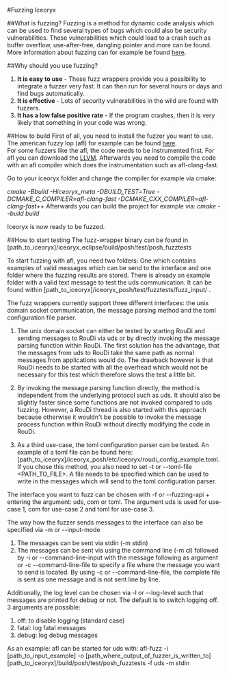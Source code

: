 #Fuzzing Iceoryx

##What is fuzzing?
Fuzzing is a method for dynamic code analysis which can be used to find several types of bugs which could also be security vulnerabilities. These vulnerabilities which could lead to a crash such as buffer overflow, use-after-free, dangling pointer and more can be found. 
More information about fuzzing can for example be found [here](https://owasp.org/www-community/Fuzzing "OWASP Fuzzing"). 

##Why should you use fuzzing?
1. **It is easy to use** - These fuzz wrappers provide you a possibility to integrate a fuzzer very fast. It can then run for several hours or days and find bugs automatically. 
2. **It is effective** - Lots of security vulnerabilities in the wild are found with fuzzers. 
3. **It has a low false positive rate** - If the program crashes, then it is very likely that something in your code was wrong. 


##How to build
First of all, you need to install the fuzzer you want to use. The american fuzzy lop (afl) for example can be found [here](https://github.com/google/AFL "Github AFL").  
For some fuzzers like the afl, the code needs to be instrumented first. For afl you can download the [LLVM](https://llvm.org/releases/download.html "LLVM"). Afterwards you need to compile the code with an afl compiler which does the instrumentation such as afl-clang-fast.  

Go to your iceoryx folder and change the compiler for example via cmake: 

_cmake -Bbuild -Hiceoryx\_meta -DBUILD\_TEST=True -DCMAKE\_C\_COMPILER=afl-clang-fast -DCMAKE\_CXX\_COMPILER=afl-clang-fast++_
Afterwards you can build the project for example via:
_cmake --build build_

Iceoryx is now ready to be fuzzed. 

##How to start testing 
The fuzz-wrapper binary can be found in \[path\_to\_iceoryx\]/iceoryx\_eclipse/build/posh/test/posh\_fuzztests

To start fuzzing with afl, you need two folders: One which contains examples of valid messages which can be send to the interface and one folder where the fuzzing results are stored. There is already an example folder with a valid text message to test the uds communication. It can be found within \[path\_to\_iceoryx\]/iceoryx\_posh/test/fuzztests/fuzz\_input/ .

The fuzz wrappers currently support three different interfaces: the unix domain socket communication, the message parsing method and the toml configuration file parser.  
1. The unix domain socket can either be tested by starting RouDi and sending messages to RouDi via uds or by directly invoking the message parsing function within RouDi. The first solution has the advantage, that the messages from uds to RouDi take the same path as normal messages from applications would do. The drawback however is that RouDi needs to be started with all the overhead which would not be necessary for this test which therefore slows the test a little bit.

2. By invoking the message parsing function directly, the method is independent from the underlying protocol such as uds. It should also be slightly faster since some functions are not invoked compared to uds fuzzing. However, a RouDi thread is also started with this approach because otherwise it wouldn't be possible to invoke the message process function within RouDi without directly modifying the code in RouDi. 

3. As a third use-case, the toml configuration parser can be tested. An example of a toml file can be found here: \[path\_to\_iceoryx\]/iceoryx\_posh/etc/iceoryx/roudi\_config\_example.toml. If you chose this method, you also need to set -t or --toml-file <PATH\_TO\_FILE>. A file needs to be specified which can be used to write in the messages which will send to the toml configuration parser. 

The interface you want to fuzz can be chosen with -f or --fuzzing-api + entering the argument: uds, com or toml. The argument uds is used for use-case 1, com for use-case 2 and toml for use-case 3. 

The way how the fuzzer sends messages to the interface can also be specified via -m or --input-mode
1. The messages can be sent via stdin (-m stdin)
2. The messages can be sent via using the command line (-m cl) followed by -i or --command-line-input with the message following as argument or -c --command-line-file to specify a file where the message you want to send is located. By using -c or --command-line-file, the complete file is sent as one message and is not sent line by line. 

Additionally, the log level can be chosen via -l or --log-level such that messages are printed for debug or not. The default is to switch logging off. 3 arguments are possible:
1. off: to disable logging (standard case)
2. fatal: log fatal messages
3. debug: log debug messages

As an example: afl can be started for uds with: afl-fuzz -i \[path\_to\_input\_example\] -o \[path\_where\_output\_of\_fuzzer\_is\_written\_to\] \[path\_to\_iceoryx\]/build/posh/test/posh\_fuzztests -f uds -m stdin
 